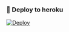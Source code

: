 ### 🚀 Deploy to heroku
[![Deploy](https://www.herokucdn.com/deploy/button.svg)](https://heroku.com/deploy?template=https://github.com/Nicatcabbarov60/tagbot)
